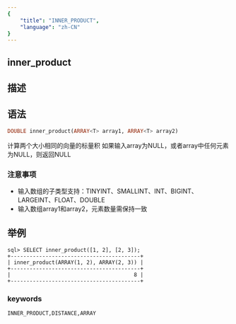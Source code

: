 ```yaml
---
{
    "title": "INNER_PRODUCT",
    "language": "zh-CN"
}
---
```


## inner_product

## 描述
## 语法

```sql
DOUBLE inner_product(ARRAY<T> array1, ARRAY<T> array2)
```

计算两个大小相同的向量的标量积
如果输入array为NULL，或者array中任何元素为NULL，则返回NULL

### 注意事项
* 输入数组的子类型支持：TINYINT、SMALLINT、INT、BIGINT、LARGEINT、FLOAT、DOUBLE
* 输入数组array1和array2，元素数量需保持一致

## 举例

```
sql> SELECT inner_product([1, 2], [2, 3]);
+-----------------------------------------+
| inner_product(ARRAY(1, 2), ARRAY(2, 3)) |
+-----------------------------------------+
|                                       8 |
+-----------------------------------------+
```

### keywords
	INNER_PRODUCT,DISTANCE,ARRAY

